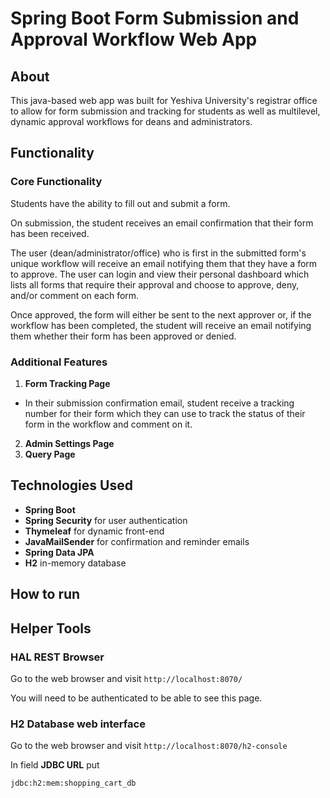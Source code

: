 # Spring Boot Form Submission and Approval Workflow Web App



## About
This java-based web app was built for Yeshiva University's registrar office to allow for form 
submission and tracking for students as well as multilevel, dynamic approval workflows for 
deans and administrators. 


## Functionality

### Core Functionality
Students have the ability to fill out and submit a form. 

On submission, the student receives an email confirmation that their form has been received.

The user (dean/administrator/office) who is first in the submitted form's 
unique workflow will receive an email notifying them that they have a form 
to approve. The user can login and view their personal dashboard which lists 
all forms that require their approval and choose to approve, deny, and/or comment 
on each form.

Once approved, the form will either be sent to the next approver or, if the workflow has been completed, the student will receive an email notifying them whether their form has been approved or denied.

### Additional Features 
1. **Form Tracking Page** 
- In their submission confirmation email, student receive a tracking number for their form which they can use to track the status of their form in the workflow and comment on it.
2. **Admin Settings Page**
3. **Query Page**


## Technologies Used
- **Spring Boot**
- **Spring Security** for user authentication
- **Thymeleaf** for dynamic front-end
- **JavaMailSender** for confirmation and reminder emails
- **Spring Data JPA**
- **H2** in-memory database

## How to run

## Helper Tools

### HAL REST Browser

Go to the web browser and visit `http://localhost:8070/`

You will need to be authenticated to be able to see this page.

### H2 Database web interface

Go to the web browser and visit `http://localhost:8070/h2-console`

In field **JDBC URL** put 
```
jdbc:h2:mem:shopping_cart_db